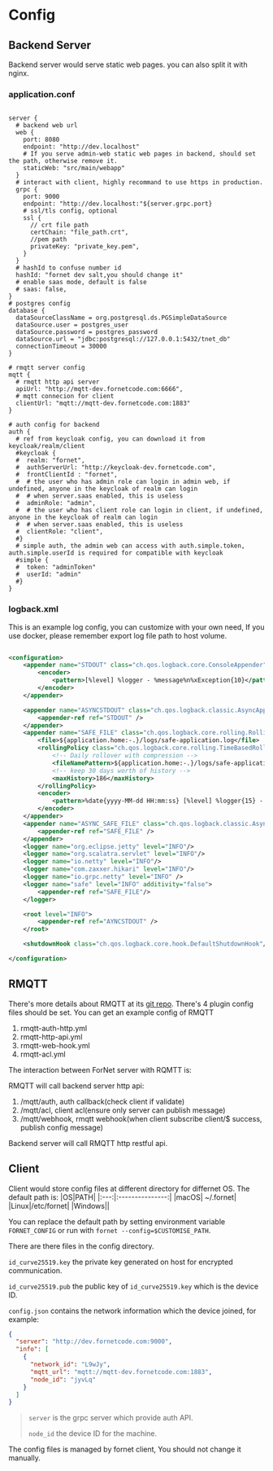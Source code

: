 # Config
## Backend Server
Backend server would serve static web pages. you can also split it with nginx.
### application.conf
```hocon

server {
  # backend web url
  web {
    port: 8080
    endpoint: "http://dev.localhost"
    # If you serve admin-web static web pages in backend, should set the path, otherwise remove it.    
    staticWeb: "src/main/webapp"
  }
  # interact with client, highly recommand to use https in production.
  grpc {
    port: 9000
    endpoint: "http://dev.localhost:"${server.grpc.port}
    # ssl/tls config, optional
    ssl {
      // crt file path
      certChain: "file_path.crt",
      //pem path
      privateKey: "private_key.pem",
    }
  }
  # hashId to confuse number id
  hashId: "fornet dev salt,you should change it"
  # enable saas mode, default is false
  # saas: false,
}
# postgres config
database {
  dataSourceClassName = org.postgresql.ds.PGSimpleDataSource
  dataSource.user = postgres_user
  dataSource.password = postgres_password
  dataSource.url = "jdbc:postgresql://127.0.0.1:5432/tnet_db"
  connectionTimeout = 30000
}

# rmqtt server config
mqtt {
  # rmqtt http api server
  apiUrl: "http://mqtt-dev.fornetcode.com:6666",
  # mqtt connecion for client
  clientUrl: "mqtt://mqtt-dev.fornetcode.com:1883"
}

# auth config for backend
auth {
  # ref from keycloak config, you can download it from keycloak/realm/client
  #keycloak {
  #  realm: "fornet",
  #  authServerUrl: "http://keycloak-dev.fornetcode.com",
  #  frontClientId : "fornet",  
  #  # the user who has admin role can login in admin web, if undefined, anyone in the keycloak of realm can login
  #  # when server.saas enabled, this is useless
  #  adminRole: "admin",
  #  # the user who has client role can login in client, if undefined, anyone in the keycloak of realm can login
  #  # when server.saas enabled, this is useless
  #  clientRole: "client",
  #}
  # simple auth, the admin web can access with auth.simple.token,  auth.simple.userId is required for compatible with keycloak
  #simple {
  #  token: "adminToken"
  #  userId: "admin"
  #}
}

```


### logback.xml
This is an example log config, you can customize with your own need, If you use docker, please remember export log file path to host volume.
```xml

<configuration>
    <appender name="STDOUT" class="ch.qos.logback.core.ConsoleAppender">
        <encoder>
            <pattern>[%level] %logger - %message%n%xException{10}</pattern>
        </encoder>
    </appender>

    <appender name="ASYNCSTDOUT" class="ch.qos.logback.classic.AsyncAppender">
        <appender-ref ref="STDOUT" />
    </appender>
    <appender name="SAFE_FILE" class="ch.qos.logback.core.rolling.RollingFileAppender">
        <file>${application.home:-.}/logs/safe-application.log</file>
        <rollingPolicy class="ch.qos.logback.core.rolling.TimeBasedRollingPolicy">
            <!-- Daily rollover with compression -->
            <fileNamePattern>${application.home:-.}/logs/safe-application-log-%d{yyyy-MM-dd}.gz</fileNamePattern>
            <!-- keep 30 days worth of history -->
            <maxHistory>186</maxHistory>
        </rollingPolicy>
        <encoder>
            <pattern>%date{yyyy-MM-dd HH:mm:ss} [%level] %logger{15} - %message%n%xException{10}</pattern>
        </encoder>
    </appender>
    <appender name="ASYNC_SAFE_FILE" class="ch.qos.logback.classic.AsyncAppender">
        <appender-ref ref="SAFE_FILE" />
    </appender>
    <logger name="org.eclipse.jetty" level="INFO"/>
    <logger name="org.scalatra.servlet" level="INFO"/>
    <logger name="io.netty" level="INFO"/>
    <logger name="com.zaxxer.hikari" level="INFO"/>
    <logger name="io.grpc.netty" level="INFO" />
    <logger name="safe" level="INFO" additivity="false">
        <appender-ref ref="SAFE_FILE"/>
    </logger>

    <root level="INFO">
        <appender-ref ref="AYNCSTDOUT" />
    </root>

    <shutdownHook class="ch.qos.logback.core.hook.DefaultShutdownHook"/>

</configuration>

```

## RMQTT
There's more details about RMQTT at its [git repo](https://github.com/rmqtt/rmqtt).
There's 4 plugin config files should be set. You can get an <a :href="$sourceUrl + '/tree/main/command/docker/mqtt/config/plugin'">example config of RMQTT </a>
1. rmqtt-auth-http.yml
2. rmqtt-http-api.yml
3. rmqtt-web-hook.yml
4. rmqtt-acl.yml

The interaction between ForNet server with RQMTT is:

RMQTT will call backend server http api:
1. /mqtt/auth, auth callback(check client if validate)
2. /mqtt/acl, client acl(ensure only server can publish message)
3. /mqtt/webhook, rmqtt webhook(when client subscribe client/$ success, publish config message)

Backend server will call RMQTT http restful api.

## Client

Client would store config files at different directory for differnet OS. The default path is:
|OS|PATH|
|:---:|:---------------:|
|macOS| ~/.fornet|
|Linux|/etc/fornet|
|Windows||

You can replace the default path by setting environment variable `FORNET_CONFIG` or run with `fornet --config=$CUSTOMISE_PATH`.

There are there files in the config directory.

`id_curve25519.key` the private key generated on host for encrypted communication.

`id_curve25519.pub` the public key of `id_curve25519.key` which is the device ID.

`config.json` contains the network information which the device joined, for example:

```json
{
  "server": "http://dev.fornetcode.com:9000",
  "info": [
    {
      "network_id": "L9wJy",
      "mqtt_url": "mqtt://mqtt-dev.fornetcode.com:1883",
      "node_id": "jyvLq"
    }
  ]
}
```

> `server` is the grpc server which provide auth API.
>
> `node_id` the device ID for the machine.

The config files is managed by fornet client, You should not change it manually.
